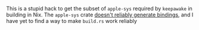 This is a stupid hack to get the subset of `apple-sys` required by `keepawake`
in building in Nix. The `apple-sys` crate [doesn't reliably generate
bindings](https://github.com/youknowone/apple-sys/issues/15), and I have yet to
find a way to make `build.rs` work reliably
